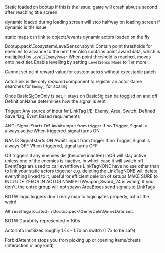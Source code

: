 Static loaded on bootup
if this is the issue, game will crash about a second after reaching title screen

dynamic loaded during loading screen
will stop halfway on loading screen if dynamic is the issue

static maps can link to objects/events
dynamic actors loaded on the fly

Bootup.pack\Ecosystem\LevelSensor.sbyml
Contain point thresholds for enemies to advance to the next tier
Also contains point award data, which is multiplied by `Level2EnemyPower`
When point threshold is reached, moves onto next tier.
Enable levelling by setting `LevelSensorMode` to 1 or more

Cannot set point reward value for custom actors without executable patch

ActorLink is the only *required* component to register an actor
Game searches for `Enemy_` for scaling

Once BasicSigOnOnly is set, it stays on
BasicSig can be toggled on and off
DefinitionName determines how the signal is sent



Trigger: Any source of input for LinkTag
I/E: Enemy, Area, Switch, Defined Save flag, Event Based requirements

AND: Signal Starts Off
Awaits input from trigger
If no Trigger, Signal is always active
When triggered, signal turns ON

NAND: Signal starts ON
Awaits input from trigger
If no Trigger, Signal is always OFF
When triggered, signal turns OFF



OR triggers if any enemies die (become inactive)
InOR will stay active unless one of the enemies is inactive, in which case it will switch off
EventTags are used to call eventflows
LinkTagNONE have no use other than to link your static actors together
	e.g. deleting the LinkTagNONE will delete everything linked to it, useful for efficient deletion of setups
	MAKE SURE to INCLUDE ZEROS IN ACTOR NAMES! (Weapon_Sword_24 is wrong)
	if you don't, the entire group will not spawn
AreaBoxes send signals to LinkTags

BOTW logic triggers don't really map to logic gates properly, act a little weird

All saveflags located in Bootup.pack\GameData\GameData.sarc

BOTW Durability represented in 100s

ActorInfo instSizes roughly 1.6x - 1.7x on switch (1.7x to be safe)

ForbidAttention stops you from picking up or opening items/chests (interaction of any kind)
